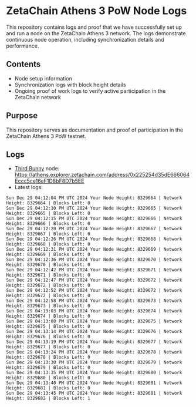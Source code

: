 # ZetaChain Athens 3 PoW Node Logs
This repository contains logs and proof that we have successfully set up and run a node on the ZetaChain Athens 3 network. The logs demonstrate continuous node operation, including synchronization details and performance.

## Contents
- Node setup information
- Synchronization logs with block height details
- Ongoing proof of work logs to verify active participation in the ZetaChain network

## Purpose
This repository serves as documentation and proof of participation in the ZetaChain Athens 3 PoW testnet.

## Logs

- [Third Bunny](https://thirdbunny.xyz/) node: https://athens.explorer.zetachain.com/address/0x225254d35dE666064Eccc5ce16eF1D8bF8D7b5EE
- Latest logs:
```
Sun Dec 29 04:12:04 PM UTC 2024 Your Node Height: 8329664 | Network Height: 8329664 | Blocks Left: 0
Sun Dec 29 04:12:10 PM UTC 2024 Your Node Height: 8329665 | Network Height: 8329665 | Blocks Left: 0
Sun Dec 29 04:12:15 PM UTC 2024 Your Node Height: 8329666 | Network Height: 8329666 | Blocks Left: 0
Sun Dec 29 04:12:20 PM UTC 2024 Your Node Height: 8329667 | Network Height: 8329667 | Blocks Left: 0
Sun Dec 29 04:12:26 PM UTC 2024 Your Node Height: 8329668 | Network Height: 8329668 | Blocks Left: 0
Sun Dec 29 04:12:31 PM UTC 2024 Your Node Height: 8329669 | Network Height: 8329669 | Blocks Left: 0
Sun Dec 29 04:12:36 PM UTC 2024 Your Node Height: 8329670 | Network Height: 8329670 | Blocks Left: 0
Sun Dec 29 04:12:42 PM UTC 2024 Your Node Height: 8329671 | Network Height: 8329671 | Blocks Left: 0
Sun Dec 29 04:12:47 PM UTC 2024 Your Node Height: 8329672 | Network Height: 8329672 | Blocks Left: 0
Sun Dec 29 04:12:52 PM UTC 2024 Your Node Height: 8329672 | Network Height: 8329672 | Blocks Left: 0
Sun Dec 29 04:12:58 PM UTC 2024 Your Node Height: 8329673 | Network Height: 8329673 | Blocks Left: 0
Sun Dec 29 04:13:03 PM UTC 2024 Your Node Height: 8329674 | Network Height: 8329674 | Blocks Left: 0
Sun Dec 29 04:13:08 PM UTC 2024 Your Node Height: 8329675 | Network Height: 8329675 | Blocks Left: 0
Sun Dec 29 04:13:14 PM UTC 2024 Your Node Height: 8329676 | Network Height: 8329676 | Blocks Left: 0
Sun Dec 29 04:13:19 PM UTC 2024 Your Node Height: 8329677 | Network Height: 8329677 | Blocks Left: 0
Sun Dec 29 04:13:24 PM UTC 2024 Your Node Height: 8329678 | Network Height: 8329678 | Blocks Left: 0
Sun Dec 29 04:13:30 PM UTC 2024 Your Node Height: 8329679 | Network Height: 8329679 | Blocks Left: 0
Sun Dec 29 04:13:35 PM UTC 2024 Your Node Height: 8329680 | Network Height: 8329680 | Blocks Left: 0
Sun Dec 29 04:13:40 PM UTC 2024 Your Node Height: 8329681 | Network Height: 8329681 | Blocks Left: 0
Sun Dec 29 04:13:45 PM UTC 2024 Your Node Height: 8329681 | Network Height: 8329682 | Blocks Left: 1
```
